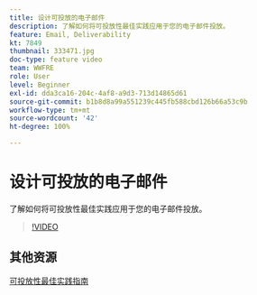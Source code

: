 ```yaml
---
title: 设计可投放的电子邮件
description: 了解如何将可投放性最佳实践应用于您的电子邮件投放。
feature: Email, Deliverability
kt: 7849
thumbnail: 333471.jpg
doc-type: feature video
team: WWFRE
role: User
level: Beginner
exl-id: dda3ca16-204c-4af8-a9d3-713d14865d61
source-git-commit: b1b8d8a99a551239c445fb588cbd126b66a53c9b
workflow-type: tm+mt
source-wordcount: '42'
ht-degree: 100%

---
```


# 设计可投放的电子邮件

了解如何将可投放性最佳实践应用于您的电子邮件投放。

>[!VIDEO](https://video.tv.adobe.com/v/333471?quality=12&learn=on)

## 其他资源

[可投放性最佳实践指南](https://experienceleague.adobe.com/docs/deliverability-learn/deliverability-best-practice-guide/introduction.html?lang=zh-Hans)
